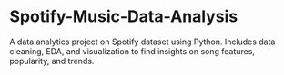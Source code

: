 # Spotify-Music-Data-Analysis
A data analytics project on Spotify dataset using Python. Includes data cleaning, EDA, and visualization to find insights on song features, popularity, and trends.
